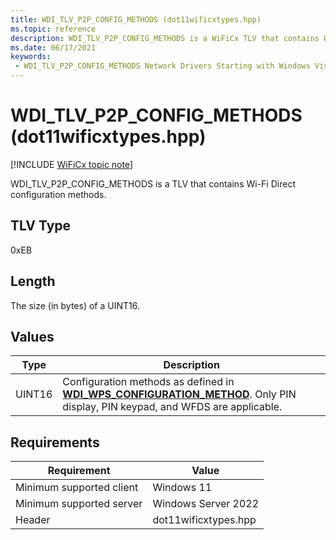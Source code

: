 ```yaml
---
title: WDI_TLV_P2P_CONFIG_METHODS (dot11wificxtypes.hpp)
ms.topic: reference
description: WDI_TLV_P2P_CONFIG_METHODS is a WiFiCx TLV that contains Wi-Fi Direct configuration methods.
ms.date: 06/17/2021
keywords:
 - WDI_TLV_P2P_CONFIG_METHODS Network Drivers Starting with Windows Vista
---
```


# WDI\_TLV\_P2P\_CONFIG\_METHODS (dot11wificxtypes.hpp)

[!INCLUDE [WiFiCx topic note](../includes/wificx-version-warning.md)]


WDI\_TLV\_P2P\_CONFIG\_METHODS is a TLV that contains Wi-Fi Direct configuration methods.

## TLV Type


0xEB

## Length


The size (in bytes) of a UINT16.

## Values


| Type   | Description                                                                                                                                                              |
|--------|--------------------------------------------------------------------------------------------------------------------------------------------------------------------------|
| UINT16 | Configuration methods as defined in [**WDI\_WPS\_CONFIGURATION\_METHOD**](/windows-hardware/drivers/ddi/dot11wificxtypes/ne-dot11wificxtypes-wdi_wps_configuration_method). Only PIN display, PIN keypad, and WFDS are applicable. |

 

## Requirements

|Requirement|Value|
|--- |--- |
|Minimum supported client|Windows 11|
|Minimum supported server|Windows Server 2022|
|Header|dot11wificxtypes.hpp|

 

